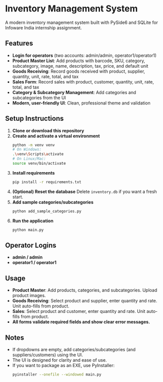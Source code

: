 # Inventory Management System

A modern inventory management system built with PySide6 and SQLite for Infoware India internship assignment.

## Features
- **Login for operators** (two accounts: admin/admin, operator1/operator1)
- **Product Master List**: Add products with barcode, SKU, category, subcategory, image, name, description, tax, price, and default unit
- **Goods Receiving**: Record goods received with product, supplier, quantity, unit, rate, total, and tax
- **Sales Form**: Record sales with product, customer, quantity, unit, rate, total, and tax
- **Category & Subcategory Management**: Add categories and subcategories from the UI
- **Modern, user-friendly UI**: Clean, professional theme and validation

## Setup Instructions
1. **Clone or download this repository**
2. **Create and activate a virtual environment**
   ```bash
   python -m venv venv
   # On Windows:
   .\venv\Scripts\activate
   # On Linux/Mac:
   source venv/bin/activate
   ```
3. **Install requirements**
   ```bash
   pip install -r requirements.txt
   ```
4. **(Optional) Reset the database**
   Delete `inventory.db` if you want a fresh start.
5. **Add sample categories/subcategories**
   ```bash
   python add_sample_categories.py
   ```
6. **Run the application**
   ```bash
   python main.py
   ```

## Operator Logins
- **admin / admin**
- **operator1 / operator1**

## Usage
- **Product Master**: Add products, categories, and subcategories. Upload product images.
- **Goods Receiving**: Select product and supplier, enter quantity and rate. Unit auto-fills from product.
- **Sales**: Select product and customer, enter quantity and rate. Unit auto-fills from product.
- **All forms validate required fields and show clear error messages.**

## Notes
- If dropdowns are empty, add categories/subcategories (and suppliers/customers) using the UI.
- The UI is designed for clarity and ease of use.
- If you want to package as an EXE, use PyInstaller:
  ```bash
  pyinstaller --onefile --windowed main.py
  ```
